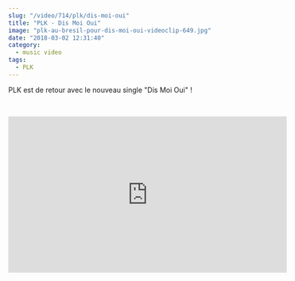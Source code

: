 ```yaml
--- 
slug: "/video/714/plk/dis-moi-oui"
title: "PLK - Dis Moi Oui"
image: "plk-au-bresil-pour-dis-moi-oui-videoclip-649.jpg"
date: "2018-03-02 12:31:40"
category:
  - music video
tags:
  - PLK
---
```

<p>PLK est de retour avec le nouveau single "Dis Moi Oui" !</p><br/><p><iframe width="560" height="315" src="https://www.youtube.com/embed/kQSNck-9cJE" frameborder="0" allow="autoplay; encrypted-media" allowfullscreen></iframe></p>